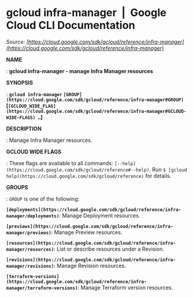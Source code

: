 # gcloud infra-manager  |  Google Cloud CLI Documentation

*Source: [https://cloud.google.com/sdk/gcloud/reference/infra-manager](https://cloud.google.com/sdk/gcloud/reference/infra-manager)*

**NAME**

: **gcloud infra-manager - manage Infra Manager resources**

**SYNOPSIS**

: **`gcloud infra-manager` `[GROUP](https://cloud.google.com/sdk/gcloud/reference/infra-manager#GROUP)` [`[GCLOUD_WIDE_FLAG](https://cloud.google.com/sdk/gcloud/reference/infra-manager#GCLOUD-WIDE-FLAGS) …`]**

**DESCRIPTION**

: Manage Infra Manager resources.

**GCLOUD WIDE FLAGS**

: These flags are available to all commands: `[--help](https://cloud.google.com/sdk/gcloud/reference#--help)`.
Run `$ [gcloud help](https://cloud.google.com/sdk/gcloud/reference)` for details.

**GROUPS**

: ``GROUP`` is one of the following:

**`[deployments](https://cloud.google.com/sdk/gcloud/reference/infra-manager/deployments)`**:
Manage Deployment resources.

**`[previews](https://cloud.google.com/sdk/gcloud/reference/infra-manager/previews)`**:
Manage Preview resources.

**`[resources](https://cloud.google.com/sdk/gcloud/reference/infra-manager/resources)`**:
List or describe resources under a Revision.

**`[revisions](https://cloud.google.com/sdk/gcloud/reference/infra-manager/revisions)`**:
Manage Revision resources.

**`[terraform-versions](https://cloud.google.com/sdk/gcloud/reference/infra-manager/terraform-versions)`**:
Manage Terraform version resources.